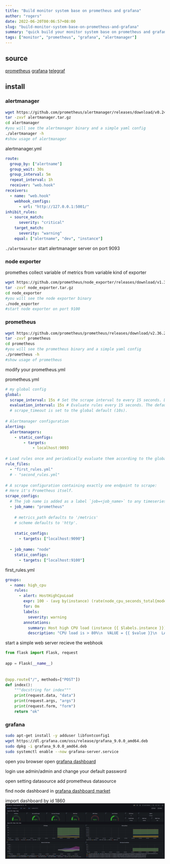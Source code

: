 ```yaml
---
title: "Build monitor system base on prometheus and grafana"
author: "rogers"
date: 2022-06-20T00:06:57+08:00
slug: "build-monitor-system-base-on-prometheus-and-grafana"
summary: "quick build your monitor system base on prometheus and grafana"
tags: ["monitor", "prometheus", "grafana", "alertmanager"]
---
```


## source

[prometheus](https://prometheus.io/download/)
[grafana](https://grafana.com/grafana/download)
[telegraf](https://github.com/influxdata/telegraf)

## install

### alertmanager

```bash
wget https://github.com/prometheus/alertmanager/releases/download/v0.24.0/alertmanager-0.24.0.linux-amd64.tar.gz -O alertmanager.tar.gz
tar -zxvf alertmanager.tar.gz
cd alertmanager
#you will see the alertmanager binary and a simple yaml config
./alertmanager -h
#show usage of alertmanager
```

alertmanager.yml

```yaml
route:
  group_by: ["alertname"]
  group_wait: 30s
  group_interval: 5m
  repeat_interval: 1h
  receiver: "web.hook"
receivers:
  - name: "web.hook"
    webhook_configs:
      - url: "http://127.0.0.1:5001/"
inhibit_rules:
  - source_match:
      severity: "critical"
    target_match:
      severity: "warning"
    equal: ["alertname", "dev", "instance"]
```

`./alertmanater` start alertmanager server on port 9093

### node exporter

promethes collect variable of metrics from variable kind of exporter

```bash
wget https://github.com/prometheus/node_exporter/releases/download/v1.3.1/node_exporter-1.3.1.linux-amd64.tar.gz -O node_exporter.tar.gz
tar -zxvf node_exporter.tar.gz
cd node_exporter
#you will see the node exporter binary
./node_exporter
#start node exporter on port 9100
```

### prometheus

```bash
wget https://github.com/prometheus/prometheus/releases/download/v2.36.2/prometheus-2.36.2.linux-amd64.tar.gz -O prometheus.tar.gz
tar -zxvf prometheus
cd prometheus
#you will see the prometheus binary and a simple yaml config
./prometheus -h
#show usage of prometheus
```

modify your prometheus.yml

prometheus.yml

```yaml
# my global config
global:
  scrape_interval: 15s # Set the scrape interval to every 15 seconds. Default is every 1 minute.
  evaluation_interval: 15s # Evaluate rules every 15 seconds. The default is every 1 minute.
  # scrape_timeout is set to the global default (10s).

# Alertmanager configuration
alerting:
  alertmanagers:
    - static_configs:
        - targets:
            - localhost:9093

# Load rules once and periodically evaluate them according to the global 'evaluation_interval'.
rule_files:
  - "first_rules.yml"
  # - "second_rules.yml"

# A scrape configuration containing exactly one endpoint to scrape:
# Here it's Prometheus itself.
scrape_configs:
  # The job name is added as a label `job=<job_name>` to any timeseries scraped from this config.
  - job_name: "prometheus"

    # metrics_path defaults to '/metrics'
    # scheme defaults to 'http'.

    static_configs:
      - targets: ["localhost:9090"]

  - job_name: "node"
    static_configs:
      - targets: ["localhost:9100"]
```

first_rules.yml

```yaml
groups:
  - name: high_cpu
    rules:
      - alert: HostHighCpuLoad
        expr: 100 - (avg by(instance) (rate(node_cpu_seconds_total{mode="idle"}[2m])) * 100) > 1
        for: 0m
        labels:
          severity: warning
        annotations:
          summary: Host high CPU load (instance {{ $labels.instance }})
          description: "CPU load is > 80%\n  VALUE = {{ $value }}\n  LABELS = {{ $labels }}"
```

start a simple web server recieve the webhook

```python
from flask import Flask, request

app = Flask(__name__)


@app.route("/", methods=["POST"])
def index():
    """docstring for index"""
    print(request.data, "data")
    print(request.args, "args")
    print(request.form, "form")
    return "ok"
```

### grafana

```bash
sudo apt-get install -y adduser libfontconfig1
wget https://dl.grafana.com/oss/release/grafana_9.0.0_amd64.deb
sudo dpkg -i grafana_9.0.0_amd64.deb
sudo systemctl enable --now grafana-server.service
```

open you browser open [grafana dashboard](http://localhost:3000/)

login use admin/admin and change your default password

open setting datasource add prometheus datasource

find node dashboard in [grafana dashboard market](https://grafana.com/grafana/dashboards/)

import dashboard by id 1860
![screenshot](/images/grafana-prometheus.png)
